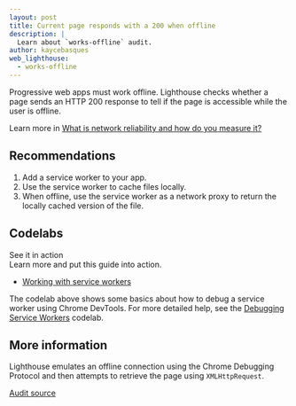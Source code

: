 ```yaml
---
layout: post
title: Current page responds with a 200 when offline
description: |
  Learn about `works-offline` audit.
author: kaycebasques
web_lighthouse:
  - works-offline
---
```


Progressive web apps must work offline. Lighthouse checks whether a page sends an HTTP 200
response to tell if the page is accessible while the user is offline.

Learn more in [What is network reliability and how do you measure it?](/network-connections-unreliable/)

## Recommendations

1. Add a service worker to your app.
2. Use the service worker to cache files locally.
3. When offline, use the service worker as a network proxy to return the
   locally cached version of the file.

<div class="w-codelabs-callout">
  <div class="w-codelabs-callout__header">
    <h2 class="w-codelabs-callout__lockup">Codelabs</h2>
    <div class="w-codelabs-callout__headline">See it in action</div>
    <div class="w-codelabs-callout__blurb">
      Learn more and put this guide into action.
    </div>
  </div>
  <ul class="w-unstyled-list w-codelabs-callout__list">
    <li class="w-codelabs-callout__listitem">
      <a class="w-codelabs-callout__link" href="/codelab-service-workers">
        Working with service workers
      </a>
    </li>
  </ul>
</div>

The codelab above shows some basics about how to debug a service worker
using Chrome DevTools. For more detailed help, see the [Debugging Service
Workers](https://codelabs.developers.google.com/codelabs/debugging-service-workers) codelab.

## More information

Lighthouse emulates an offline connection using the Chrome Debugging Protocol
and then attempts to retrieve the page using `XMLHttpRequest`.

[Audit source](https://github.com/GoogleChrome/lighthouse/blob/master/lighthouse-core/audits/works-offline)

